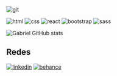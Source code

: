 <img align="center" alt="git" src="https://c.tenor.com/Ij_hMmJ3d_8AAAAC/neon-retro.gif">

![html](https://img.shields.io/badge/HTML-239120?style=for-the-badge&logo=html5&logoColor=white) ![css](https://img.shields.io/badge/CSS-239120?&style=for-the-badge&logo=css3&logoColor=white)
![react](https://img.shields.io/badge/React-20232A?style=for-the-badge&logo=react&logoColor=61DAFB) ![bootstrap](https://img.shields.io/badge/Bootstrap-563D7C?style=for-the-badge&logo=bootstrap&logoColor=white) ![sass](https://img.shields.io/badge/Sass-CC6699?style=for-the-badge&logo=sass&logoColor=white)


![Gabriel GitHub stats](https://github-readme-stats.vercel.app/api?username=lsgabriel&show_icons=true&theme=radical)

## Redes

[![linkedin](https://img.shields.io/badge/LinkedIn-0077B5?style=for-the-badge&logo=linkedin&logoColor=white)](https://www.linkedin.com/in/gabriel-henrique-bb9306137/)
[![behance](https://aleen42.github.io/badges/src/behance.svg)](https://www.behance.net/gabrielhenrique87)




